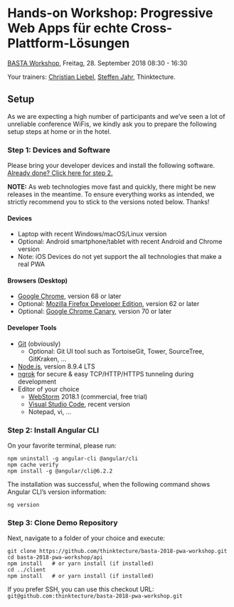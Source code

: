 # Hands-on Workshop: Progressive Web Apps für echte Cross-Plattform-Lösungen

[BASTA Workshop](https://basta.net/html5-javascript/cross-plattform-workshop/), Freitag, 28. September 2018 08:30 - 16:30

Your trainers: [Christian Liebel](https://twitter.com/christianliebel), [Steffen Jahr](https://twitter.com/steffenjahr), Thinktecture.

## Setup

As we are expecting a high number of participants and we’ve seen a lot of unreliable conference WiFis, we kindly ask you to prepare the following setup steps at home or in the hotel.

### Step 1: Devices and Software

Please bring your developer devices and install the following software. [Already done? Click here for step 2.](#step-2-demo-repository)

**NOTE:** As web technologies move fast and quickly, there might be new releases in the meantime. To ensure everything works as intended, we strictly recommend you to stick to the versions noted below. Thanks!

#### Devices
- Laptop with recent Windows/macOS/Linux version
- Optional: Android smartphone/tablet with recent Android and Chrome version
- Note: iOS Devices do not yet support the all technologies that make a real PWA

#### Browsers (Desktop)
- [Google Chrome](https://www.google.de/chrome/browser/desktop/), version 68 or later
- Optional: [Mozilla Firefox Developer Edition](https://www.mozilla.org/en-US/firefox/developer/), version 62 or later
- Optional: [Google Chrome Canary](https://www.google.com/chrome/browser/canary.html), version 70 or later

#### Developer Tools
- [Git](https://git-scm.com/) (obviously)
  - Optional: Git UI tool such as TortoiseGit, Tower, SourceTree, GitKraken, …
- [Node.js](https://nodejs.org/en/), version 8.9.4 LTS
- [ngrok](https://ngrok.com/download) for secure & easy TCP/HTTP/HTTPS tunneling during development
- Editor of your choice
  - [WebStorm](https://www.jetbrains.com/webstorm/) 2018.1 (commercial, free trial)
  - [Visual Studio Code](https://code.visualstudio.com/), recent version
  - Notepad, vi, …

### Step 2: Install Angular CLI

On your favorite terminal, please run:

```
npm uninstall -g angular-cli @angular/cli
npm cache verify
npm install -g @angular/cli@6.2.2
```

The installation was successful, when the following command shows Angular CLI’s version information:

```
ng version
```

### Step 3: Clone Demo Repository

Next, navigate to a folder of your choice and execute:

```
git clone https://github.com/thinktecture/basta-2018-pwa-workshop.git
cd basta-2018-pwa-workshop/api
npm install   # or yarn install (if installed)
cd ../client
npm install   # or yarn install (if installed)
```

If you prefer SSH, you can use this checkout URL: `git@github.com:thinktecture/basta-2018-pwa-workshop.git`
